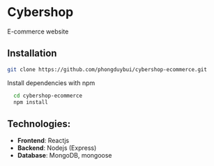 # Cybershop
E-commerce website

## Installation 

```bash
git clone https://github.com/phongduybui/cybershop-ecommerce.git
```

Install dependencies with npm

```bash 
  cd cybershop-ecommerce
  npm install
```
## Technologies:
- **Frontend**: Reactjs  
- **Backend**: Nodejs (Express)  
- **Database**: MongoDB, mongoose  
